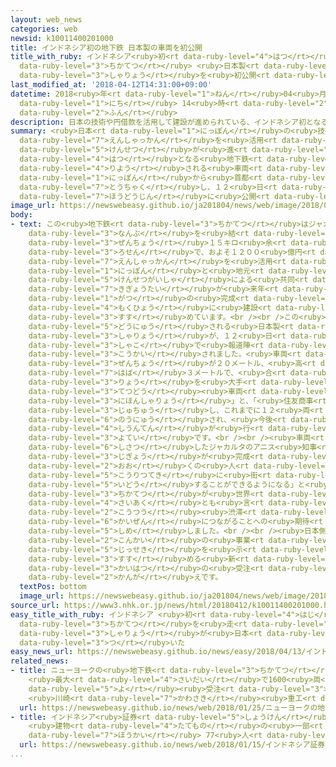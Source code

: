 ```yaml
---
layout: web_news
categories: web
newsid: k10011400201000
title: インドネシア初の地下鉄 日本製の車両を初公開
title_with_ruby: インドネシア<ruby>初<rt data-ruby-level="4">はつ</rt></ruby>の<ruby>地下鉄<rt
  data-ruby-level="3">ちかてつ</rt></ruby> <ruby>日本製<rt data-ruby-level="5">にほんせい</rt></ruby>の<ruby>車両<rt
  data-ruby-level="3">しゃりょう</rt></ruby>を<ruby>初公開<rt data-ruby-level="4">はつこうかい</rt></ruby>
last_modified_at: '2018-04-12T14:31:00+09:00'
datetime: 2018<ruby>年<rt data-ruby-level="1">ねん</rt></ruby>04<ruby>月<rt data-ruby-level="1">がつ</rt></ruby>12<ruby>日<rt
  data-ruby-level="1">にち</rt></ruby> 14<ruby>時<rt data-ruby-level="2">じ</rt></ruby>31<ruby>分<rt
  data-ruby-level="2">ふん</rt></ruby>
description: 日本の技術や円借款を活用して建設が進められている、インドネシア初となる地下鉄で利用される車両がこのほど日本から首都ジャカルタに到着し、１２日報道陣に公開されました。
summary: <ruby>日本<rt data-ruby-level="1">にっぽん</rt></ruby>の<ruby>技術<rt data-ruby-level="5">ぎじゅつ</rt></ruby>や<ruby>円借款<rt
  data-ruby-level="7">えんしゃっかん</rt></ruby>を<ruby>活用<rt data-ruby-level="2">かつよう</rt></ruby>して<ruby>建設<rt
  data-ruby-level="5">けんせつ</rt></ruby>が<ruby>進<rt data-ruby-level="3">すす</rt></ruby>められている、インドネシア<ruby>初<rt
  data-ruby-level="4">はつ</rt></ruby>となる<ruby>地下鉄<rt data-ruby-level="3">ちかてつ</rt></ruby>で<ruby>利用<rt
  data-ruby-level="4">りよう</rt></ruby>される<ruby>車両<rt data-ruby-level="3">しゃりょう</rt></ruby>がこのほど<ruby>日本<rt
  data-ruby-level="1">にっぽん</rt></ruby>から<ruby>首都<rt data-ruby-level="3">しゅと</rt></ruby>ジャカルタに<ruby>到着<rt
  data-ruby-level="7">とうちゃく</rt></ruby>し、１２<ruby>日<rt data-ruby-level="1">にち</rt></ruby><ruby>報道陣<rt
  data-ruby-level="7">ほうどうじん</rt></ruby>に<ruby>公開<rt data-ruby-level="3">こうかい</rt></ruby>されました。
image_url: https://newswebeasy.github.io/ja201804/news/web/image/2018/04/12/K10011400201_1804121426_1804121429_01_02.jpg
body:
- text: この<ruby>地下鉄<rt data-ruby-level="3">ちかてつ</rt></ruby>はジャカルタ<ruby>中心部<rt data-ruby-level="3">ちゅうしんぶ</rt></ruby>と<ruby>南部<rt
    data-ruby-level="3">なんぶ</rt></ruby>を<ruby>結<rt data-ruby-level="4">むす</rt></ruby>ぶ<ruby>全長<rt
    data-ruby-level="3">ぜんちょう</rt></ruby>１５キロ<ruby>余<rt data-ruby-level="5">あま</rt></ruby>りの<ruby>路線<rt
    data-ruby-level="3">ろせん</rt></ruby>で、およそ１２００<ruby>億円<rt data-ruby-level="4">おくえん</rt></ruby>の<ruby>円借款<rt
    data-ruby-level="7">えんしゃっかん</rt></ruby>を<ruby>活用<rt data-ruby-level="2">かつよう</rt></ruby>して、<ruby>日本<rt
    data-ruby-level="1">にっぽん</rt></ruby>と<ruby>地元<rt data-ruby-level="2">じもと</rt></ruby>の<ruby>建設会社<rt
    data-ruby-level="5">けんせつがいしゃ</rt></ruby>による<ruby>共同<rt data-ruby-level="4">きょうどう</rt></ruby><ruby>企業体<rt
    data-ruby-level="7">きぎょうたい</rt></ruby>が<ruby>来年<rt data-ruby-level="2">らいねん</rt></ruby>３<ruby>月<rt
    data-ruby-level="1">がつ</rt></ruby>の<ruby>完成<rt data-ruby-level="4">かんせい</rt></ruby>を<ruby>目標<rt
    data-ruby-level="4">もくひょう</rt></ruby>に<ruby>建設<rt data-ruby-level="5">けんせつ</rt></ruby>を<ruby>進<rt
    data-ruby-level="3">すす</rt></ruby>めています。<br /><br />この<ruby>路線<rt data-ruby-level="3">ろせん</rt></ruby>で<ruby>導入<rt
    data-ruby-level="5">どうにゅう</rt></ruby>される<ruby>日本製<rt data-ruby-level="5">にほんせい</rt></ruby>の<ruby>車両<rt
    data-ruby-level="3">しゃりょう</rt></ruby>が、１２<ruby>日<rt data-ruby-level="1">にち</rt></ruby>ジャカルタにある<ruby>車庫<rt
    data-ruby-level="3">しゃこ</rt></ruby>で<ruby>報道陣<rt data-ruby-level="7">ほうどうじん</rt></ruby>に<ruby>公開<rt
    data-ruby-level="3">こうかい</rt></ruby>されました。<ruby>車両<rt data-ruby-level="3">しゃりょう</rt></ruby>は<ruby>全長<rt
    data-ruby-level="3">ぜんちょう</rt></ruby>が２０メートル、<ruby>高<rt data-ruby-level="2">たか</rt></ruby>さ４メートル、<ruby>幅<rt
    data-ruby-level="7">はば</rt></ruby>３メートルで、<ruby>合<rt data-ruby-level="2">あ</rt></ruby>わせて９６<ruby>両<rt
    data-ruby-level="3">りょう</rt></ruby>を<ruby>大手<rt data-ruby-level="1">おおて</rt></ruby><ruby>鉄道<rt
    data-ruby-level="3">てつどう</rt></ruby><ruby>車両<rt data-ruby-level="3">しゃりょう</rt></ruby>メーカーの「<ruby>日本車両<rt
    data-ruby-level="3">にほんしゃりょう</rt></ruby>」と、「<ruby>住友商事<rt data-ruby-level="3">すみともしょうじ</rt></ruby>」が<ruby>受注<rt
    data-ruby-level="3">じゅちゅう</rt></ruby>し、これまでに１２<ruby>両<rt data-ruby-level="3">りょう</rt></ruby>が<ruby>納入<rt
    data-ruby-level="6">のうにゅう</rt></ruby>され、<ruby>今後<rt data-ruby-level="2">こんご</rt></ruby><ruby>試運転<rt
    data-ruby-level="4">しうんてん</rt></ruby>が<ruby>行<rt data-ruby-level="2">おこな</rt></ruby>われる<ruby>予定<rt
    data-ruby-level="3">よてい</rt></ruby>です。<br /><br /><ruby>車両<rt data-ruby-level="3">しゃりょう</rt></ruby>を<ruby>視察<rt
    data-ruby-level="6">しさつ</rt></ruby>したジャカルタのアニス<ruby>知事<rt data-ruby-level="3">ちじ</rt></ruby>は「この<ruby>事業<rt
    data-ruby-level="3">じぎょう</rt></ruby>が<ruby>完成<rt data-ruby-level="4">かんせい</rt></ruby>すれば、ジャカルタの<ruby>多<rt
    data-ruby-level="2">おお</rt></ruby>くの<ruby>人<rt data-ruby-level="1">ひと</rt></ruby>たちが<ruby>効率的<rt
    data-ruby-level="5">こうりつてき</rt></ruby>に<ruby>街<rt data-ruby-level="4">まち</rt></ruby>を<ruby>移動<rt
    data-ruby-level="5">いどう</rt></ruby>することができるようになる」と<ruby>述<rt data-ruby-level="5">の</rt></ruby>べて、この<ruby>地下鉄<rt
    data-ruby-level="3">ちかてつ</rt></ruby>が<ruby>世界<rt data-ruby-level="3">せかい</rt></ruby><ruby>最悪<rt
    data-ruby-level="4">さいあく</rt></ruby>とも<ruby>言<rt data-ruby-level="2">い</rt></ruby>われるジャカルタの<ruby>交通<rt
    data-ruby-level="2">こうつう</rt></ruby><ruby>渋滞<rt data-ruby-level="7">じゅうたい</rt></ruby>の<ruby>改善<rt
    data-ruby-level="6">かいぜん</rt></ruby>につながることへの<ruby>期待<rt data-ruby-level="3">きたい</rt></ruby>を<ruby>示<rt
    data-ruby-level="5">しめ</rt></ruby>しました。<br /><br /><ruby>日本側<rt data-ruby-level="4">にほんがわ</rt></ruby>としても<ruby>今回<rt
    data-ruby-level="2">こんかい</rt></ruby>の<ruby>事業<rt data-ruby-level="3">じぎょう</rt></ruby>で<ruby>実績<rt
    data-ruby-level="5">じっせき</rt></ruby>を<ruby>示<rt data-ruby-level="5">しめ</rt></ruby>し、インドネシアが<ruby>進<rt
    data-ruby-level="3">すす</rt></ruby>める<ruby>新<rt data-ruby-level="2">あら</rt></ruby>たなインフラ<ruby>開発<rt
    data-ruby-level="3">かいはつ</rt></ruby>の<ruby>受注<rt data-ruby-level="3">じゅちゅう</rt></ruby>につなげたい<ruby>考<rt
    data-ruby-level="2">かんが</rt></ruby>えです。
  textPos: bottom
  image_url: https://newswebeasy.github.io/ja201804/news/web/image/2018/04/12/K10011400201_1804121426_1804121429_01_03.jpg
source_url: https://www3.nhk.or.jp/news/html/20180412/k10011400201000.html
easy_title_with_ruby: インドネシア <ruby>初<rt data-ruby-level="4">はじ</rt></ruby>めての<ruby>地下鉄<rt
  data-ruby-level="3">ちかてつ</rt></ruby>を<ruby>走<rt data-ruby-level="2">はし</rt></ruby>る<ruby>車両<rt
  data-ruby-level="3">しゃりょう</rt></ruby>が<ruby>日本<rt data-ruby-level="1">にっぽん</rt></ruby>から<ruby>着<rt
  data-ruby-level="3">つ</rt></ruby>いた
easy_news_url: https://newswebeasy.github.io/news/easy/2018/04/13/インドネシア-初めての地下鉄を走る車両が日本から着いた
related_news:
- title: ニューヨークの<ruby>地下鉄<rt data-ruby-level="3">ちかてつ</rt></ruby><ruby>車両<rt data-ruby-level="3">しゃりょう</rt></ruby>
    <ruby>最大<rt data-ruby-level="4">さいだい</rt></ruby>で1600<ruby>両<rt data-ruby-level="3">りょう</rt></ruby><ruby>余<rt
    data-ruby-level="5">よ</rt></ruby><ruby>受注<rt data-ruby-level="3">じゅちゅう</rt></ruby>
    <ruby>川崎<rt data-ruby-level="7">かわさき</rt></ruby><ruby>重工<rt data-ruby-level="3">じゅうこう</rt></ruby>
  url: https://newswebeasy.github.io/news/web/2018/01/25/ニューヨークの地下鉄車両-最大で1600両余受注-川崎重工
- title: インドネシア<ruby>証券<rt data-ruby-level="5">しょうけん</rt></ruby><ruby>取引所<rt data-ruby-level="3">とりひきじょ</rt></ruby>
    <ruby>建物<rt data-ruby-level="4">たてもの</rt></ruby>の<ruby>一部<rt data-ruby-level="3">いちぶ</rt></ruby><ruby>崩壊<rt
    data-ruby-level="7">ほうかい</rt></ruby> 77<ruby>人<rt data-ruby-level="1">にん</rt></ruby>けが
  url: https://newswebeasy.github.io/news/web/2018/01/15/インドネシア証券取引所-建物の一部崩壊-77人けが
...
```

